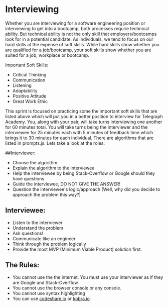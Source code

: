 # Interviewing

Whether you are interviewing for a software engineering position or interviewing to get into a bootcamp, both processes require technical ability. But technical ability is not the only skill that employers/bootcamps look for in a potential candidate. As individuals, we tend to focus on our hard skills at the expense of soft skills. While hard skills show whether you are qualified for a job/bootcamp, your soft skills show whether you are suited for a job, workplace or bootcamp. 

  Important Soft Skills:

  * Critical Thinking
  * Communication
  * Listening
  * Adaptability
  * Positive Attitude
  * Great Work Ethic


This sprint is focused on practicing some the important soft skills that are listed above which will put you in a better position to interview for Telegraph Academy. You, along with your pair, will take turns interviewing one another for 60 minutes total. You will take turns being the interviewer and the interviewee for 25 minutes each with 5 minutes of feedback time which brings it to 30 minutes for each individual. There are algorithms that are listed in prompts.js. Lets take a look at the roles:


##Interviewer:
  * Choose the algorithm
  * Explain the algorithm to the interviewee
  * Help the interviewee by being Stack-Overflow or Google should they have questions
  * Guide the interviewee, DO NOT GIVE THE ANSWER!
  * Question the interviewee's logic/approach (Well, why did you decide to approach the problem this way?)


## Interviewee:
  * Listen to the interviewer
  * Understand the problem
  * Ask questions!
  * Communicate like an engineer
  * Think through the problem logically
  * Provide the most MVP (Minimum Viable Product) solution first.

## The Rules:
  * You cannot use the the internet. You must use your interviewer as if they are Google and Stack-Overflow
  * You cannot use the browser console or any console.
  * You cannot use syntax highlighting
  * You can use [codeshare.io](https://codeshare.io/) or [kobra.io](https://kobra.io/#/)

